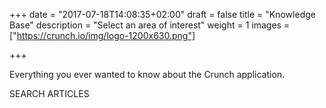 +++
date = "2017-07-18T14:08:35+02:00"
draft = false
title = "Knowledge Base"
description = "Select an area of interest"
weight = 1
images = ["https://crunch.io/img/logo-1200x630.png"]


+++

Everything you ever wanted to know about the Crunch application.

SEARCH ARTICLES

